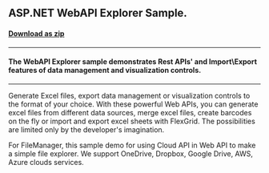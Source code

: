 ## ASP.NET WebAPI Explorer Sample.
#### [Download as zip](https://downgit.github.io/#/home?url=https://github.com/GrapeCity/ComponentOne-Web-API-Samples/tree/master/WebApiExplorer)
____
#### The WebAPI Explorer sample demonstrates Rest APIs' and Import\Export features of data management and visualization controls.
____
Generate Excel files, export data management or visualization controls to the format of your choice. With these powerful Web APIs, 
you can generate excel files from different data sources, merge excel files, create barcodes on the fly or import and export excel sheets with FlexGrid. 
The possibilities are limited only by the developer's imagination.

For FileManager, this sample demo for using Cloud API in Web API to make a simple file explorer. We support OneDrive, Dropbox, Google Drive, AWS, Azure clouds services.
